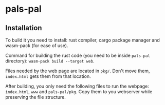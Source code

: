 # pals-pal
## Installation
To build it you need to install: rust compiler, cargo package manager and
wasm-pack (for ease of use). 

Command for building the rust code (you need to be inside `pals-pal` directory):
`wasm-pack build --target web`.


Files needed by the web page are located in `pkg/`.
Don't move them, `index.html` gets them from that location.

After building, you only need the following files to run the webpage: `index.html`, `www` and `pals-pal/pkg`.
Copy them to you webserver while preserving the file structure.
